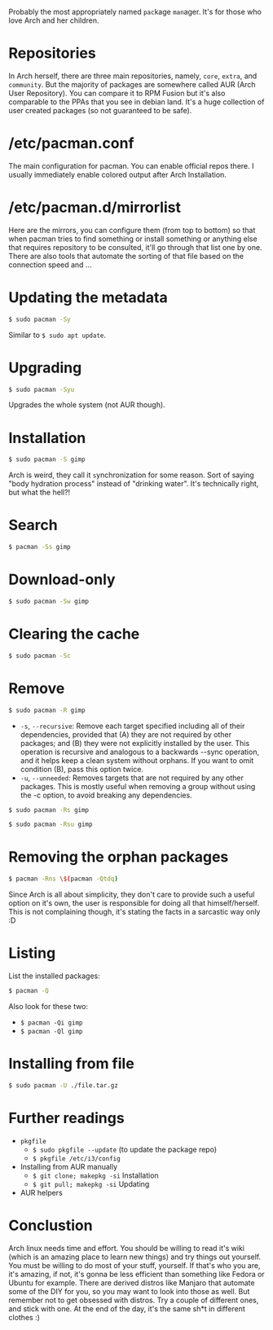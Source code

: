 Probably the most appropriately named `pac`kage `man`ager. It's for those who love Arch and her children.

# Repositories

In Arch herself, there are three main repositories, namely, `core`, `extra`, and `community`. But the majority of packages are somewhere called AUR (Arch User Repository). You can compare it to RPM Fusion but it's also comparable to the PPAs that you see in debian land. It's a huge collection of user created packages (so not guaranteed to be safe).

# /etc/pacman.conf

The main configuration for pacman. You can enable official repos there. I usually immediately enable colored output after Arch Installation.

# /etc/pacman.d/mirrorlist

Here are the mirrors, you can configure them (from top to bottom) so that when pacman tries to find something or install something or anything else that requires repository to be consulted, it'll go through that list one by one. There are also tools that automate the sorting of that file based on the connection speed and ...

# Updating the metadata

```bash
$ sudo pacman -Sy
```

Similar to `$ sudo apt update`.

# Upgrading

```bash
$ sudo pacman -Syu
```

Upgrades the whole system (not AUR though).

# Installation

```bash
$ sudo pacman -S gimp
```

Arch is weird, they call it `s`ynchronization for some reason. Sort of saying "body hydration process" instead of "drinking water". It's technically right, but what the hell?!

# Search

```bash
$ pacman -Ss gimp
```

# Download-only

```bash
$ sudo pacman -Sw gimp
```

# Clearing the cache

```bash
$ sudo pacman -Sc
```

# Remove

```bash
$ sudo pacman -R gimp
```

- `-s`, `--recursive`: Remove each target specified including all of their dependencies, provided that (A) they are not required by other packages; and (B) they were not explicitly installed by the user. This operation is recursive and analogous to a backwards --sync operation, and it helps keep a clean system without orphans. If you want to omit condition (B), pass this option twice.
- `-u`, `--unneeded`: Removes targets that are not required by any other packages. This is mostly useful when removing a group without using the -c option, to avoid breaking any dependencies.

```bash
$ sudo pacman -Rs gimp
```

```bash
$ sudo pacman -Rsu gimp
```

# Removing the orphan packages

```bash
$ pacman -Rns \$(pacman -Qtdq)
```

Since Arch is all about simplicity, they don't care to provide such a useful option on it's own, the user is responsible for doing all that himself/herself. This is not complaining though, it's stating the facts in a sarcastic way only :D

# Listing

List the installed packages:

```bash
$ pacman -Q
```

Also look for these two:

- `$ pacman -Qi gimp`
- `$ pacman -Ql gimp`

# Installing from file

```bash
$ sudo pacman -U ./file.tar.gz
```

# Further readings

- `pkgfile`
  - `$ sudo pkgfile --update` (to update the package repo)
  - `$ pkgfile /etc/i3/config`
- Installing from AUR manually
  - `$ git clone; makepkg -si` Installation
  - `$ git pull; makepkg -si` Updating
- AUR helpers

# Conclustion

Arch linux needs time and effort. You should be willing to read it's wiki (which is an amazing place to learn new things) and try things out yourself. You must be willing to do most of your stuff, yourself. If that's who you are, it's amazing, if not, it's gonna be less efficient than something like Fedora or Ubuntu for example. There are derived distros like Manjaro that automate some of the DIY for you, so you may want to look into those as well. But remember not to get obsessed with distros. Try a couple of different ones, and stick with one. At the end of the day, it's the same sh\*t in different clothes :)

